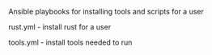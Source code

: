 Ansible playbooks for installing tools and scripts for a user

rust.yml - install rust for a user

tools.yml - install tools needed to run 